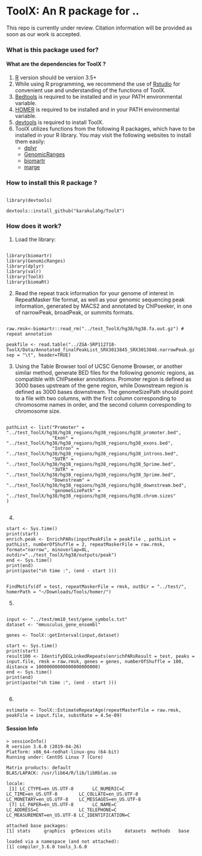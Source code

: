 # ToolX: An R package for ..
This repo is currently under review. Citation information will be provided as soon as our work is accepted. 
### What is this package used for? 


#### What are the dependencies for ToolX ?
1. [R](https://www.r-project.org/) version should be version 3.5+
2. While using R programming, we recommend the use of [Rstudio](https://www.rstudio.com/products/rstudio/download/) for convenient use and understanding of the functions of ToolX.
3. [Bedtools](https://bedtools.readthedocs.io/en/latest/content/installation.html) is required to be installed and in your PATH environmental variable.
4. [HOMER](http://homer.ucsd.edu/homer/introduction/install.html) is required to be installed and in your PATH environmental variable.
5. [devtools](https://cran.r-project.org/web/packages/devtools/readme/README.html) is required to install ToolX.
6. ToolX utilizes functions from the following R packages, which have to be installed in your R library. You may visit the following websites to install them easily: 
    - [dplyr](https://dplyr.tidyverse.org/)
    - [GenomicRanges](https://bioconductor.org/packages/release/bioc/html/GenomicRanges.html)
    - [biomartr](https://cran.r-project.org/web/packages/biomartr/readme/README.html)
    - [marge](https://robertamezquita.github.io/marge/index.html)


### How to install this R package ?
```

library(devtools)

devtools::install_github("karakulahg/ToolX")

```

### How does it work?

1. Load the library:
```

library(biomartr)
library(GenomicRanges)
library(dplyr)
library(valr)
library(ToolX)
library(biomaRt)

```

2. Read the repeat track information for your genome of interest in RepeatMasker file format, as well as your genomic sequencing peak information, generated by MACS2 and annotated by ChIPseeker, in one of narrowPeak, broadPeak, or summits formats.
```

raw.rmsk<-biomartr::read_rm("../test_ToolX/hg38/hg38.fa.out.gz") # repeat annotation

peakfile <- read.table("../ZGA-SRP112718-ToolX/Data/Annotated_finalPeakList_SRX3013845_SRX3013846.narrowPeak.gz.tsv", sep = "\t", header=TRUE)

```
3. Using the Table Browser tool of UCSC Genome Browser, or another similar method, generate BED files for the following genomic regions, as compatible with ChIPseeker annotations. Promoter region is defined as 3000 bases upstream of the gene region, while Downstream region is defined as 3000 bases downstream. The genomeSizePath should point to a file with two columns, with the first column corresponding to chromosome names in order, and the second column corresponding to chromosome size.
```

pathList <- list("Promoter" = "../test_ToolX/hg38/hg38_regions/hg38_regions/hg38_promoter.bed",
                 "Exon" = "../test_ToolX/hg38/hg38_regions/hg38_regions/hg38_exons.bed",
                 "Intron" = "../test_ToolX/hg38/hg38_regions/hg38_regions/hg38_introns.bed",
                 "5UTR" = "../test_ToolX/hg38/hg38_regions/hg38_regions/hg38_5prime.bed",
                 "3UTR" = "../test_ToolX/hg38/hg38_regions/hg38_regions/hg38_3prime.bed",
                 "Downstream" = "../test_ToolX/hg38/hg38_regions/hg38_regions/hg38_downstream.bed",
                 "genomeSizePath" = "../test_ToolX/hg38/hg38_regions/hg38_regions/hg38.chrom.sizes"
)


```
4.
```
start <- Sys.time()
print(start)
enrich.peak <- EnrichPARs(inputPeakFile = peakfile , pathList = pathList, numberOfShuffle = 2, repeatMaskerFile = raw.rmsk, format="narrow", minoverlap=0L, outdir="../test_ToolX/hg38/outputs/peak")
end <- Sys.time()
print(end)
print(paste("sh time :", (end - start )))


FindMotifs(df = test, repeatMaskerFile = rmsk, outDir = "../test/", homerPath = "~/Downloads/Tools/homer/")

```

5.
```

input <- "../test/mm10_test/gene_symbols.txt"
dataset <- "mmusculus_gene_ensembl"

genes <- ToolX::getInterval(input,dataset)

start <- Sys.time()
print(start)
result100 <- IdentifyDEGLinkedRepeats(enrichPARsResult = test, peaks = input.file, rmsk = raw.rmsk, genes = genes, numberOfShuffle = 100, distance = 10000000000000000000000)
end <- Sys.time()
print(end)
print(paste("sh time :", (end - start )))


```

6.
```
estimate <- ToolX::EstimateRepeatAge(repeatMasterFile = raw.rmsk, peakFile = input.file, substRate = 4.5e-09)

```

#### Session Info

```
> sessionInfo()
R version 3.6.0 (2019-04-26)
Platform: x86_64-redhat-linux-gnu (64-bit)
Running under: CentOS Linux 7 (Core)

Matrix products: default
BLAS/LAPACK: /usr/lib64/R/lib/libRblas.so

locale:
 [1] LC_CTYPE=en_US.UTF-8       LC_NUMERIC=C               LC_TIME=en_US.UTF-8        LC_COLLATE=en_US.UTF-8     LC_MONETARY=en_US.UTF-8    LC_MESSAGES=en_US.UTF-8   
 [7] LC_PAPER=en_US.UTF-8       LC_NAME=C                  LC_ADDRESS=C               LC_TELEPHONE=C             LC_MEASUREMENT=en_US.UTF-8 LC_IDENTIFICATION=C       

attached base packages:
[1] stats     graphics  grDevices utils     datasets  methods   base     

loaded via a namespace (and not attached):
[1] compiler_3.6.0 tools_3.6.0   

```
